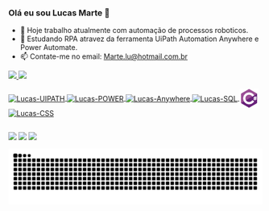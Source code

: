 ### Olá eu sou Lucas Marte 👋

- 🔭 Hoje trabalho atualmente com automação de processos roboticos.
- 🌱 Estudando RPA atravez da ferramenta UiPath Automation Anywhere e Power Automate.
- 📫 Contate-me no email: Marte.lu@hotmail.com.br

 <div>
  <a href="https://github.com/lukash0087">
  <img height="180em" src="https://github-readme-stats.vercel.app/api?username=lukash0087&show_icons=true&theme=dracula&include_all_commits=true&count_private=true"/>
  <img height="180em" src="https://github-readme-stats.vercel.app/api/top-langs/?username=lukash0087&layout=compact&langs_count=7&theme=dracula"/>
 </div>


  
  <div style="display: inline_block"><br>
  <img align="center" alt="Lucas-UIPATH" height="40" width=40" src="https://companieslogo.com/img/orig/PATH-4f96bcbf.png?t=1720244493.PNG">
  <img align="center" alt="Lucas-POWER" height="40" width="40" src="https://img.icons8.com/?size=512&id=kTTt25v6Drpd&format=png">
  <img align="center" alt="Lucas-Anywhere" height="40" width="40" src="https://images.crunchbase.com/image/upload/c_pad,h_170,w_170,f_auto,b_white,q_auto:eco,dpr_1/vqgertgtthpygrr2tcyb.png">
  <img align="center" alt="Lucas-SQL" height="35" width=28" src="https://static-00.iconduck.com/assets.00/sql-database-generic-icon-380x512-ez505zus.png">
  <img align="center" alt="Lucas-Csharp" height="38" width="38" src="https://raw.githubusercontent.com/devicons/devicon/master/icons/csharp/csharp-original.svg">
  <img align="center" alt="Lucas-CSS" height="35" width="40" src="https://www.pngfind.com/pngs/m/341-3415307_python-chess-python-programming-png-transparent-png.png">
  
</div>
  
  ##
  
  <div>       
   <a href="https://www.facebook.com/lucas.marte.568/" target="_blank"><img src="https://img.shields.io/badge/-Facebook-%230077B5?style=for-the-badge&logo=Facebook&logoColor=white" target="_blank"></a> 
   <a href="https://www.instagram.com/_m4rt/" target="_blank"><img src="https://img.shields.io/badge/-Instagram-%23E4405F?style=for-the-badge&logo=instagram&logoColor=white" target="_blank"></a>
   <a href="https://www.linkedin.com/in/lucas-marte-a047491a1/" target="_blank"><img src="https://img.shields.io/badge/-LinkedIn-%230077B5?style=for-the-badge&logo=linkedin&logoColor=white" target="_blank"></a> 
  
  ![Snake animation](https://github.com/lukash0087/lukash0087/blob/output/github-contribution-grid-snake.svg)
 
</div>
  
  
